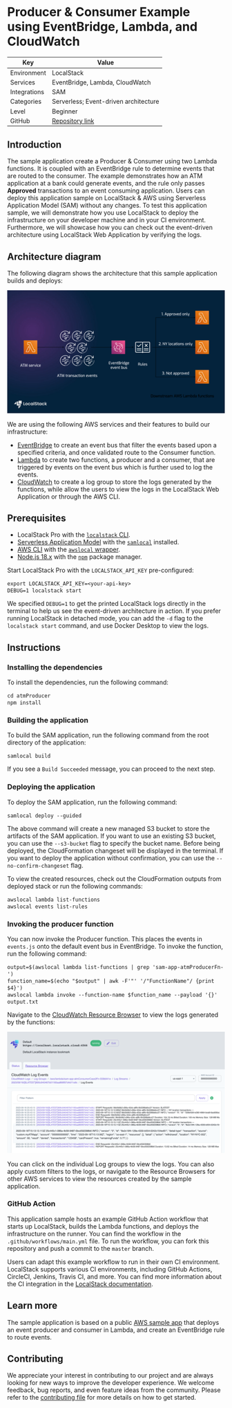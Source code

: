 # Producer & Consumer Example using EventBridge, Lambda, and CloudWatch

| Key          | Value                                                                                         |
| ------------ | --------------------------------------------------------------------------------------------- |
| Environment  | LocalStack                                                                                    |
| Services     | EventBridge, Lambda, CloudWatch                                                           |
| Integrations | SAM                                                                                           |
| Categories   | Serverless; Event-driven architecture                                                         |
| Level        | Beginner                                                                                      |
| GitHub       | [Repository link](https://github.com/localstack-samples/sample-eventbridge-producer-consumer) |

## Introduction

The sample application create a Producer & Consumer using two Lambda functions. It is coupled with an EventBridge rule to determine events that are routed to the consumer. The example demonstrates how an ATM application at a bank could generate events, and the rule only passes **Approved** transactions to an event consuming application. Users can deploy this application sample on LocalStack & AWS using Serverless Application Model (SAM) without any changes. To test this application sample, we will demonstrate how you use LocalStack to deploy the infrastructure on your developer machine and in your CI environment. Furthermore, we will showcase how you can check out the event-driven architecture using LocalStack Web Application by verifying the logs.

## Architecture diagram

The following diagram shows the architecture that this sample application builds and deploys:

![Architecture Diagram](./images/architecture-diagram.png)

We are using the following AWS services and their features to build our infrastructure:

* [EventBridge](https://docs.localstack.cloud/user-guide/aws/eventbridge/) to create an event bus that filter the events based upon a specified criteria, and once validated route to the Consumer function.
* [Lambda](https://docs.localstack.cloud/user-guide/aws/lambda/) to create two functions, a producer and a consumer, that are triggered by events on the event bus which is further used to log the events.
* [CloudWatch](https://docs.localstack.cloud/user-guide/aws/cloudwatch/) to create a log group to store the logs generated by the functions, while allow the users to view the logs in the LocalStack Web Application or through the AWS CLI.

## Prerequisites

- LocalStack Pro with the [`localstack` CLI](https://docs.localstack.cloud/getting-started/installation/#localstack-cli).
- [Serverless Application Model](https://docs.localstack.cloud/user-guide/integrations/aws-sam/) with the [`samlocal`](https://github.com/localstack/aws-sam-cli-local) installed.
- [AWS CLI](https://docs.localstack.cloud/user-guide/integrations/aws-cli/) with the [`awslocal` wrapper](https://docs.localstack.cloud/user-guide/integrations/aws-cli/#localstack-aws-cli-awslocal).
- [Node.js 18.x](https://nodejs.org/en/download/) with the [`npm`](https://docs.npmjs.com/downloading-and-installing-node-js-and-npm) package manager. 

Start LocalStack Pro with the `LOCALSTACK_API_KEY` pre-configured:

```shell
export LOCALSTACK_API_KEY=<your-api-key>
DEBUG=1 localstack start
```

We specified `DEBUG=1` to get the printed LocalStack logs directly in the terminal to help us see the event-driven architecture in action. If you prefer running LocalStack in detached mode, you can add the `-d` flag to the `localstack start` command, and use Docker Desktop to view the logs.

## Instructions

### Installing the dependencies

To install the dependencies, run the following command:

```shell
cd atmProducer
npm install
```

### Building the application

To build the SAM application, run the following command from the root directory of the application:

```shell
samlocal build
```

If you see a `Build Succeeded` message, you can proceed to the next step.

### Deploying the application

To deploy the SAM application, run the following command:

```shell
samlocal deploy --guided
```

The above command will create a new managed S3 bucket to store the artifacts of the SAM application. If you want to use an existing S3 bucket, you can use the `--s3-bucket` flag to specify the bucket name. Before being deployed, the CloudFormation changeset will be displayed in the terminal. If you want to deploy the application without confirmation, you can use the `--no-confirm-changeset` flag.

To view the created resources, check out the CloudFormation outputs from deployed stack or run the following commands:

```shell
awslocal lambda list-functions
awslocal events list-rules
```

### Invoking the producer function

You can now invoke the Producer function. This places the events in `events.js` onto the default event bus in EventBridge. To invoke the function, run the following command:

```shell
output=$(awslocal lambda list-functions | grep 'sam-app-atmProducerFn-')
function_name=$(echo "$output" | awk -F'"' '/"FunctionName"/ {print $4}')
awslocal lambda invoke --function-name $function_name --payload '{}' output.txt
```

Navigate to the [CloudWatch Resource Browser](https://app.localstack.cloud/inst/default/resources/cloudwatch/groups) to view the logs generated by the functions:

![CloudWatch Resource Browser](./images/cloudwatch-logs-resource-browser.png)

You can click on the individual Log groups to view the logs. You can also apply custom filters to the logs, or navigate to the Resource Browsers for other AWS services to view the resources created by the sample application.

### GitHub Action

This application sample hosts an example GitHub Action workflow that starts up LocalStack, builds the Lambda functions, and deploys the infrastructure on the runner. You can find the workflow in the `.github/workflows/main.yml` file. To run the workflow, you can fork this repository and push a commit to the `master` branch.

Users can adapt this example workflow to run in their own CI environment. LocalStack supports various CI environments, including GitHub Actions, CircleCI, Jenkins, Travis CI, and more. You can find more information about the CI integration in the  [LocalStack documentation](https://docs.localstack.cloud/user-guide/ci/).

## Learn more

The sample application is based on a public [AWS sample app](https://aws.amazon.com/blogs/compute/integrating-amazon-eventbridge-into-your-serverless-applications/) that deploys an event producer and consumer in Lambda, and create an EventBridge rule to route events.

## Contributing

We appreciate your interest in contributing to our project and are always looking for new ways to improve the developer experience. We welcome feedback, bug reports, and even feature ideas from the community. Please refer to the [contributing file](CONTRIBUTING.md) for more details on how to get started.
